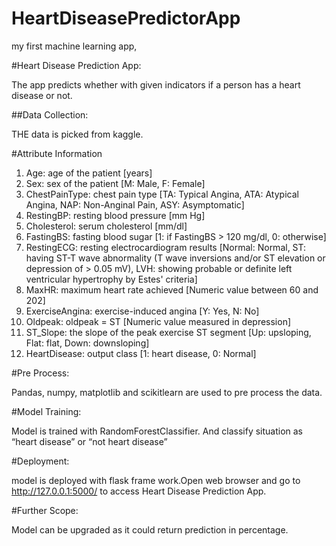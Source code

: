 # HeartDiseasePredictorApp
my first machine learning app,

#Heart Disease Prediction App:  

The app predicts whether with given indicators if a person has a heart disease or not.  

##Data Collection:  

THE data is picked from kaggle.  

#Attribute Information
1.	Age: age of the patient [years]
2.	Sex: sex of the patient [M: Male, F: Female]
3.	ChestPainType: chest pain type [TA: Typical Angina, ATA: Atypical Angina, NAP: Non-Anginal Pain, ASY: Asymptomatic]
4.	RestingBP: resting blood pressure [mm Hg]
5.	Cholesterol: serum cholesterol [mm/dl]
6.	FastingBS: fasting blood sugar [1: if FastingBS > 120 mg/dl, 0: otherwise]
7.	RestingECG: resting electrocardiogram results [Normal: Normal, ST: having ST-T wave abnormality (T wave inversions and/or ST elevation or depression of > 0.05 mV), LVH: showing probable or definite left ventricular hypertrophy by Estes' criteria]
8.	MaxHR: maximum heart rate achieved [Numeric value between 60 and 202]
9.	ExerciseAngina: exercise-induced angina [Y: Yes, N: No]
10.	Oldpeak: oldpeak = ST [Numeric value measured in depression]
11.	ST_Slope: the slope of the peak exercise ST segment [Up: upsloping, Flat: flat, Down: downsloping]
12.	HeartDisease: output class [1: heart disease, 0: Normal]

#Pre Process:  

Pandas, numpy, matplotlib and scikitlearn are used to pre process the data.  

#Model Training:  

Model is trained with RandomForestClassifier. And classify situation as “heart disease” or “not heart disease”  

#Deployment:  

model is deployed with flask frame work.Open web browser and go to http://127.0.0.1:5000/ to access Heart Disease Prediction App.  

#Further Scope:  

Model can be upgraded as it could return prediction in percentage. 




